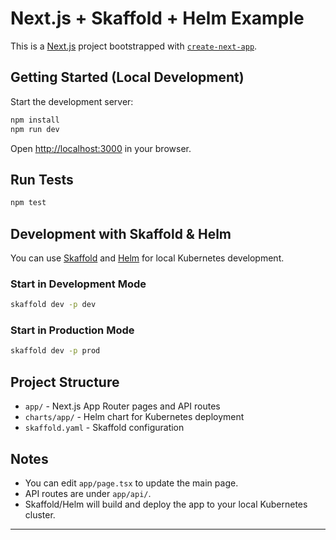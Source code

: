 # Next.js + Skaffold + Helm Example

This is a [Next.js](https://nextjs.org) project bootstrapped with [`create-next-app`](https://nextjs.org/docs/app/api-reference/cli/create-next-app).

## Getting Started (Local Development)

Start the development server:

```bash
npm install
npm run dev
```

Open [http://localhost:3000](http://localhost:3000) in your browser.

## Run Tests

```bash
npm test
```

## Development with Skaffold & Helm

You can use [Skaffold](https://skaffold.dev/) and [Helm](https://helm.sh/) for local Kubernetes development.

### Start in Development Mode

```bash
skaffold dev -p dev
```

### Start in Production Mode

```bash
skaffold dev -p prod
```

## Project Structure

- `app/` - Next.js App Router pages and API routes
- `charts/app/` - Helm chart for Kubernetes deployment
- `skaffold.yaml` - Skaffold configuration

## Notes

- You can edit `app/page.tsx` to update the main page.
- API routes are under `app/api/`.
- Skaffold/Helm will build and deploy the app to your local Kubernetes cluster.

---
